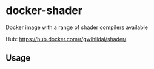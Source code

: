 # docker-shader
Docker image with a range of shader compilers available

Hub: https://hub.docker.com/r/gwihlidal/shader/

## Usage
